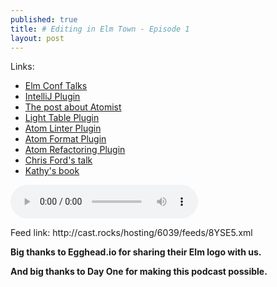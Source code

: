 ```yaml
---
published: true
title: # Editing in Elm Town - Episode 1
layout: post
---
```


Links:

- [Elm Conf Talks](https://www.youtube.com/channel/UCOpGiN9AkczVjlpGDaBwQrQ)
- [IntelliJ Plugin](https://plugins.jetbrains.com/plugin/8192)
- [The post about Atomist](https://medium.com/the-composition/software-that-writes-and-evolves-software-953578a6fc36#.s6540aoft)
- [Light Table Plugin](https://github.com/rundis/elm-light)
- [Atom Linter Plugin](https://atom.io/packages/linter-elm-make)
- [Atom Format Plugin](https://atom.io/packages/elm-format)
- [Atom Refactoring Plugin](https://atom.io/packages/elmjutsu)
- [Chris Ford's talk](https://www.youtube.com/watch?v=EK4qctJOMaU)
- [Kathy's book](http://seriouspony.com/badass-users-the-book/)

<p>
<audio controls>
    <source src="http://cast.rocks/hosting/6039/Editing-in-Elm-Town-Ep-1.mp3" type="audio/mpeg">
</audio>
</p>

<p>
Feed link: http://cast.rocks/hosting/6039/feeds/8YSE5.xml
</p>


**Big thanks to Egghead.io for sharing their Elm logo with us.**

**And big thanks to Day One for making this podcast possible.**
